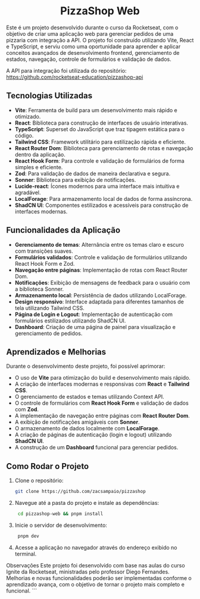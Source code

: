 <div align="center">
    <h1>PizzaShop Web</h1>
</div>

Este é um projeto desenvolvido durante o curso da Rocketseat, com o objetivo de criar uma aplicação web para gerenciar pedidos de uma pizzaria com integração a API. O projeto foi construído utilizando Vite, React e TypeScript, e serviu como uma oportunidade para aprender e aplicar conceitos avançados de desenvolvimento frontend, gerenciamento de estados, navegação, controle de formulários e validação de dados.

A API para integração foi utilizada do repositório: <a>https://github.com/rocketseat-education/pizzashop-api</a>

## Tecnologias Utilizadas

- **Vite**: Ferramenta de build para um desenvolvimento mais rápido e otimizado.
- **React**: Biblioteca para construção de interfaces de usuário interativas.
- **TypeScript**: Superset do JavaScript que traz tipagem estática para o código.
- **Tailwind CSS**: Framework utilitário para estilização rápida e eficiente.
- **React Router Dom**: Biblioteca para gerenciamento de rotas e navegação dentro da aplicação.
- **React Hook Form**: Para controle e validação de formulários de forma simples e eficiente.
- **Zod**: Para validação de dados de maneira declarativa e segura.
- **Sonner**: Biblioteca para exibição de notificações.
- **Lucide-react**: Ícones modernos para uma interface mais intuitiva e agradável.
- **LocalForage**: Para armazenamento local de dados de forma assíncrona.
- **ShadCN UI**: Componentes estilizados e acessíveis para construção de interfaces modernas.

## Funcionalidades da Aplicação

- **Gerenciamento de temas**: Alternância entre os temas claro e escuro com transições suaves.
- **Formulários validados**: Controle e validação de formulários utilizando React Hook Form e Zod.
- **Navegação entre páginas**: Implementação de rotas com React Router Dom.
- **Notificações**: Exibição de mensagens de feedback para o usuário com a biblioteca Sonner.
- **Armazenamento local**: Persistência de dados utilizando LocalForage.
- **Design responsivo**: Interface adaptada para diferentes tamanhos de tela utilizando Tailwind CSS.
- **Página de Login e Logout**: Implementação de autenticação com formulários estilizados utilizando ShadCN UI.
- **Dashboard**: Criação de uma página de painel para visualização e gerenciamento de pedidos.

## Aprendizados e Melhorias

Durante o desenvolvimento deste projeto, foi possível aprimorar:

- O uso de **Vite** para otimização do build e desenvolvimento mais rápido.
- A criação de interfaces modernas e responsivas com **React** e **Tailwind CSS**.
- O gerenciamento de estados e temas utilizando Context API.
- O controle de formulários com **React Hook Form** e validação de dados com **Zod**.
- A implementação de navegação entre páginas com **React Router Dom**.
- A exibição de notificações amigáveis com **Sonner**.
- O armazenamento de dados localmente com **LocalForage**.
- A criação de páginas de autenticação (login e logout) utilizando **ShadCN UI**.
- A construção de um **Dashboard** funcional para gerenciar pedidos.

## Como Rodar o Projeto

1. Clone o repositório:
   ```bash
   git clone https://github.com/zacsampaio/pizzashop

2. Navegue até a pasta do projeto e instale as dependências:
    ```bash
     cd pizzashop-web && pnpm install

3. Inicie o servidor de desenvolvimento:
    ```bash
     pnpm dev

4. Acesse a aplicação no navegador através do endereço exibido no terminal.

Observações
Este projeto foi desenvolvido com base nas aulas do curso Ignite da Rocketseat, ministradas pelo professor Diego Fernandes. Melhorias e novas funcionalidades poderão ser implementadas conforme o aprendizado avança, com o objetivo de tornar o projeto mais completo e funcional. ```
